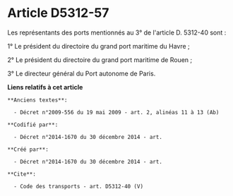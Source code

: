 # Article D5312-57

Les représentants des ports mentionnés au 3° de l'article D. 5312-40 sont : 

1° Le président du directoire du grand port maritime du Havre ; 

2° Le président du directoire du grand port maritime de Rouen ; 

3° Le directeur général du Port autonome de Paris.

**Liens relatifs à cet article**

	**Anciens textes**:

	  - Décret n°2009-556 du 19 mai 2009 - art. 2, alinéas 11 à 13 (Ab)

	**Codifié par**:

	  - Décret n°2014-1670 du 30 décembre 2014 - art.

	**Créé par**:

	  - Décret n°2014-1670 du 30 décembre 2014 - art.

	**Cite**:

	  - Code des transports - art. D5312-40 (V)
